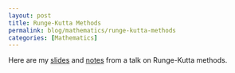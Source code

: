```yaml
---
layout: post
title: Runge-Kutta Methods
permalink: blog/mathematics/runge-kutta-methods
categories: [Mathematics]
---
```


<p>Here are my <a href="{{site.baseurl}}\assets\blog\\pdfs\Runge-Kutta-Presentation.pdf" target="_blank">slides</a> and <a href="{{site.baseurl}}\assets\blog\pdfs\Runge-Kutta-Notes.pdf" target="_blank">notes</a> from a talk on Runge-Kutta methods.</p>
